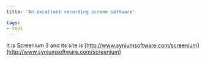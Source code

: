 ```yaml
---
title: 'An excellent recording screen software'

tags:
- tool
---
```


It is Screenium 3 and its site is [http://www.syniumsoftware.com/screenium](http://www.syniumsoftware.com/screenium)
